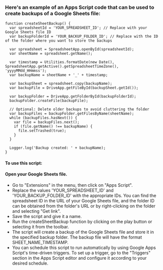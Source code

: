 ### Here's an example of an Apps Script code that can be used to create backups of a Google Sheets file:

```
function createSheetBackup() {
  var spreadsheetId = 'YOUR_SPREADSHEET_ID'; // Replace with your Google Sheets file ID
  var backupFolderId = 'YOUR_BACKUP_FOLDER_ID'; // Replace with the ID of the folder where you want to store the backups
  
  var spreadsheet = SpreadsheetApp.openById(spreadsheetId);
  var sheetName = spreadsheet.getName();
  
  var timestamp = Utilities.formatDate(new Date(), SpreadsheetApp.getActive().getSpreadsheetTimeZone(), 'yyyyMMdd_HHmmss');
  var backupName = sheetName + '_' + timestamp;
  
  var backupSheet = spreadsheet.copy(backupName);
  var backupFile = DriveApp.getFileById(backupSheet.getId());
  
  var backupFolder = DriveApp.getFolderById(backupFolderId);
  backupFolder.createFile(backupFile);
  
  // Optional: Delete older backups to avoid cluttering the folder
  var backupFiles = backupFolder.getFilesByName(sheetName);
  while (backupFiles.hasNext()) {
    var file = backupFiles.next();
    if (file.getName() !== backupName) {
      file.setTrashed(true);
    }
  }
  
  Logger.log('Backup created: ' + backupName);
}

```

#### To use this script:

#### Open your Google Sheets file.
* Go to "Extensions" in the menu, then click on "Apps Script".
* Replace the values 'YOUR_SPREADSHEET_ID' and 'YOUR_BACKUP_FOLDER_ID' with the appropriate IDs. You can find the spreadsheet ID in the URL of your Google Sheets file, and the folder ID can be obtained from the folder's URL or by right-clicking on the folder and selecting "Get link".
* Save the script and give it a name.
* Run the createSheetBackup function by clicking on the play button or selecting it from the toolbar.
* The script will create a backup of the Google Sheets file and store it in the specified backup folder. The backup file will have the format SHEET_NAME_TIMESTAMP.
* You can schedule this script to run automatically by using Google Apps Script's time-driven triggers. To set up a trigger, go to the "Triggers" section in the Apps Script editor and configure it according to your desired schedule.
